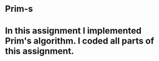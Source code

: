 # Prim-s
# In this assignment I implemented Prim's algorithm. I coded all parts of this assignment.
